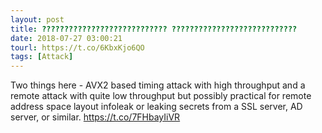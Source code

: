 ```yaml
---
layout: post
title: ???????????????????????????? ????????????????????????????
date: 2018-07-27 03:00:21
tourl: https://t.co/6KbxKjo6QO
tags: [Attack]
---
```

Two things here - AVX2 based timing attack with high throughput and a remote attack with quite low throughput but possibly practical for remote address space layout infoleak or leaking secrets from a SSL server, AD server, or similar. https://t.co/7FHbayIiVR